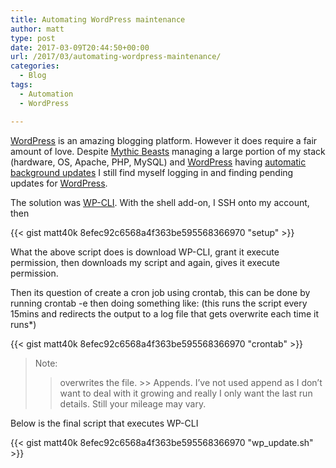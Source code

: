 ```yaml
---
title: Automating WordPress maintenance
author: matt
type: post
date: 2017-03-09T20:44:50+00:00
url: /2017/03/automating-wordpress-maintenance/
categories:
  - Blog
tags:
  - Automation
  - WordPress

---
```

<a href="https://wordpress.org/" target="_blank" rel="nofollow">WordPress</a> is an amazing blogging platform. However it does require a fair amount of love. Despite <a href="https://www.mythic-beasts.com/" target="_blank" rel="nofollow">Mythic Beasts</a> managing a large portion of my stack (hardware, OS, Apache, PHP, MySQL) and <a href="https://wordpress.org/" target="_blank" rel="nofollow">WordPress</a> having <a href="https://codex.wordpress.org/Configuring_Automatic_Background_Updates" target="_blank" rel="nofollow">automatic background updates</a> I still find myself logging in and finding pending updates for <a href="https://wordpress.org/" target="_blank" rel="nofollow">WordPress</a>.

The solution was <a href="http://wp-cli.org/" target="_blank" rel="nofollow">WP-CLI</a>. With the shell add-on, I SSH onto my account, then

{{< gist matt40k 8efec92c6568a4f363be595568366970 "setup" >}}

What the above script does is download WP-CLI, grant it execute permission, then downloads my script and again, gives it execute permission.

Then its question of create a cron job using crontab, this can be done by running crontab -e then doing something like: (this runs the script every 15mins and redirects the output to a log file that gets overwrite each time it runs*)

{{< gist matt40k 8efec92c6568a4f363be595568366970 "crontab" >}}

> Note:
> 
> > overwrites the file. >> Appends. I&#8217;ve not used append as I don&#8217;t want to deal with it growing and really I only want the last run details. Still your mileage may vary.

Below is the final script that executes WP-CLI

{{< gist matt40k 8efec92c6568a4f363be595568366970 "wp_update.sh" >}}
